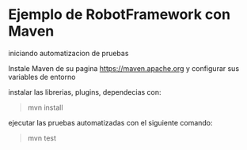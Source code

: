 # Ejemplo de RobotFramework con Maven
iniciando automatizacion de pruebas


Instale Maven de su pagina https://maven.apache.org y configurar sus variables de entorno


instalar las librerias, plugins, dependecias con:
> mvn install


ejecutar las pruebas automatizadas con el siguiente comando:
> mvn test
